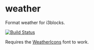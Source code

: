# weather

Format weather for i3blocks.

[![Build Status](https://travis-ci.org/mklein994/weather.svg?branch=master)](https://travis-ci.org/mklein994/weather)

Requires the [WeatherIcons](https://weathericons.io) font to work.
